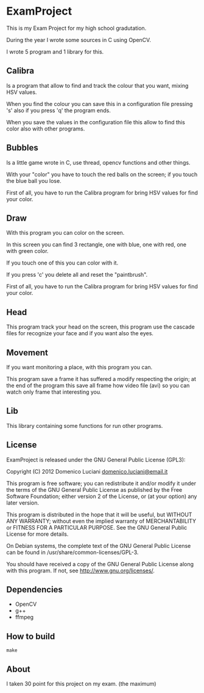 ExamProject
===========

This is my Exam Project for my high school gradutation.

During the year I wrote some sources in C using OpenCV.

I wrote 5 program and 1 library for this.


## Calibra

Is a program that allow to find and track the colour that you want, mixing HSV values.

When you find the colour you can save this in a configuration file pressing 's' also if you press 'q' the program ends.

When you save the values in the configuration file this allow to find this color also with other programs.


## Bubbles

Is a little game wrote in C, use thread, opencv functions and other things.

With your "color" you have to touch the red balls on the screen; if you touch the blue ball you lose.

First of all, you have to run the Calibra program for bring HSV values for find your color.


## Draw

With this program you can color on the screen.

In this screen you can find 3 rectangle, one with blue, one with red, one with green color.

If you touch one of this you can color with it.

If you press 'c' you delete all and reset the "paintbrush".

First of all, you have to run the Calibra program for bring HSV values for find your color.


## Head

This program track your head on the screen, this program use the cascade files for recognize your face and if you want also the eyes.


## Movement

If you want monitoring a place, with this program you can.

This program save a frame it has suffered a modify respecting the origin; at the end of the program this save all frame how video file (avi) so you can watch
only frame that interesting you.


## Lib

This library containing some functions for run other programs.

## License

ExamProject is released under the GNU General Public License (GPL3):

Copyright (C) 2012 Domenico Luciani domenico.luciani@email.it

This program is free software; you can redistribute it and/or modify it under the terms of the GNU General Public License as published by the Free Software Foundation; either version 2 of the License, or (at your option) any later version.

This program is distributed in the hope that it will be useful, but WITHOUT ANY WARRANTY; without even the implied warranty of MERCHANTABILITY or FITNESS FOR A PARTICULAR PURPOSE. See the GNU General Public License for more details.

On Debian systems, the complete text of the GNU General Public License can be found in /usr/share/common-licenses/GPL-3.

You should have received a copy of the GNU General Public License along with this program. If not, see http://www.gnu.org/licenses/.


## Dependencies

* OpenCV
* g++
* ffmpeg


## How to build


`make`


## About

I taken 30 point for this project on my exam. (the maximum)
